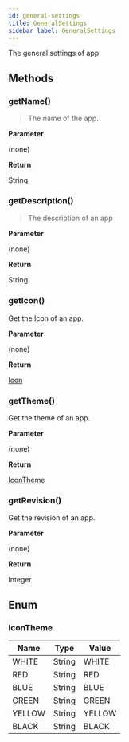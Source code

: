 ```yaml
---
id: general-settings
title: GeneralSettings
sidebar_label: GeneralSettings
---
```


The general settings of app

## Methods

### getName()

> The name of the app.

**Parameter**

(none)

**Return**

String

### getDescription()

> The description of an app

**Parameter**

(none)

**Return**

String

### getIcon()

Get the Icon of an app.

**Parameter**

(none)

**Return**

[Icon](../icon-model)

### getTheme()

Get the theme of an app.

**Parameter**

(none)

**Return**

[IconTheme](#IconTheme)

### getRevision()

Get the revision of an app.

**Parameter**

(none)

**Return**

Integer


## Enum

### IconTheme

| Name | Type | Value 
| --- | --- | --- |
| WHITE | String | WHITE 
| RED | String | RED 
| BLUE | String | BLUE 
| GREEN | String | GREEN 
| YELLOW | String | YELLOW 
| BLACK | String | BLACK